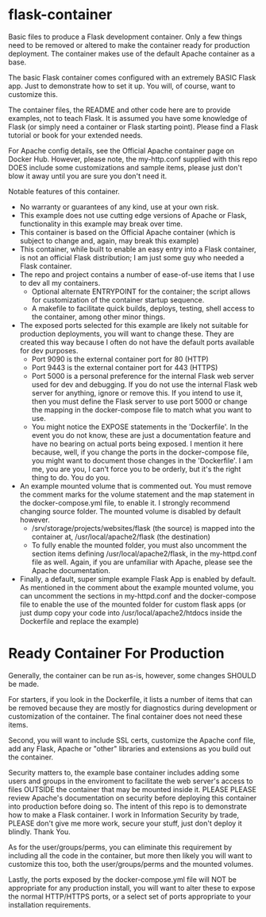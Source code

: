 # flask-container
Basic files to produce a Flask development container. Only a few things need to be removed or altered to make the container ready for production deployment. The container makes use of the default Apache container as a base.

The basic Flask container comes configured with an extremely BASIC Flask app. Just to demonstrate how to set it up. You will, of course, want to customize this.

The container files, the README and other code here are to provide examples, not to teach Flask. It is assumed you have some knowledge of Flask (or simply need a container or Flask starting point). Please find a Flask tutorial or book for your extended needs.

For Apache config details, see the Official Apache container page on Docker Hub. However, please note, the my-http.conf supplied with this repo DOES include some customizations and sample items, please just don't blow it away until you are sure you don't need it.

Notable features of this container.
- No warranty or guarantees of any kind, use at your own risk.
- This example does not use cutting edge versions of Apache or Flask, functionality in this example may break over time.
- This container is based on the Official Apache container (which is subject to change and, again, may break this example)
- This container, while built to enable an easy entry into a Flask container, is not an official Flask distribution; I am just some guy who needed a Flask container.
- The repo and project contains a number of ease-of-use items that I use to dev all my containers.
  - Optional alternate ENTRYPOINT for the container; the script allows for customization of the container startup sequence.
  - A makefile to facilitate quick builds, deploys, testing, shell access to the container, among other minor things.
- The exposed ports selected for this example are likely not suitable for production deployments, you will want to change these. They are created this way because I often do not have the default ports available for dev purposes.
  - Port 9090 is the external container port for 80 (HTTP)
  - Port 9443 is the external container port for 443 (HTTPS)
  - Port 5000 is a personal preference for the internal Flask web server used for dev and debugging. If you do not use the internal Flask web server for anything, ignore or remove this. If you intend to use it, then you must define the Flask server to use port 5000 or change the mapping in the docker-compose file to match what you want to use.
  - You might notice the EXPOSE statements in the 'Dockerfile'. In the event you do not know, these are just a documentation feature and have no bearing on actual ports being exposed. I mention it here because, well, if you change the ports in the docker-compose file, you might want to document those changes in the 'Dockerfile'. I am me, you are you, I can't force you to be orderly, but it's the right thing to do. You do you.
- An example mounted volume that is commented out. You must remove the comment marks for the volume statement and the map statement in the docker-compose.yml file, to enable it. I strongly recommend changing source folder. The mounted volume is disabled by default however.
  - /srv/storage/projects/websites/flask (the source) is mapped into the container at, /usr/local/apache2/flask (the destination)
  - To fully enable the mounted folder, you must also uncomment the section items defining /usr/local/apache2/flask, in the my-httpd.conf file as well. Again, if you are unfamiliar with Apache, please see the Apache documentation.
- Finally, a default, super simple example Flask App is enabled by default. As mentioned in the comment about the example mounted volume, you can uncomment the sections in my-httpd.conf and the docker-compose file to enable the use of the mounted folder for custom flask apps (or just dump copy your code into /usr/local/apache2/htdocs inside the Dockerfile and replace the example)

Ready Container For Production
==============================
Generally, the container can be run as-is, however, some changes SHOULD be made.

For starters, if you look in the Dockerfile, it lists a number of items that can be removed because they are mostly for diagnostics during development or customization of the container. The final container does not need these items.

Second, you will want to include SSL certs, customize the Apache conf file, add any Flask, Apache or "other" libraries and extensions as you build out the container.

Security matters to, the example base container includes adding some users and groups in the enviroment to facilitate the web server's access to files OUTSIDE the container that may be mounted inside it. PLEASE PLEASE review Apache's documentation on security before deploying this container into production before doing so. The intent of this repo is to demonstrate how to make a Flask container. I work in Information Security by trade, PLEASE don't give me more work, secure your stuff, just don't deploy it blindly. Thank You.

As for the user/groups/perms, you can eliminate this requirement by including all the code in the container, but more then likely you will want to customize this too, both the user/groups/perms and the mounted volumes.

Lastly, the ports exposed by the docker-compose.yml file will NOT be appropriate for any production install, you will want to alter these to expose the normal HTTP/HTTPS ports, or a select set of ports appropriate to your installation requirements.
